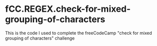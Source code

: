 # fCC.REGEX.check-for-mixed-grouping-of-characters
This is the code I used to complete the freeCodeCamp "check for mixed grouping of characters" challenge
